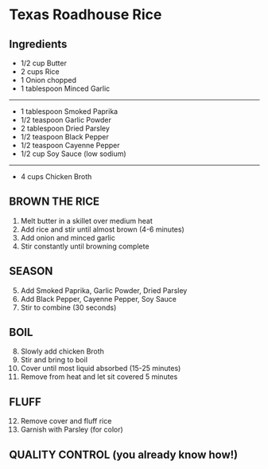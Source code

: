 # Texas Roadhouse Rice

## Ingredients

- 1/2 cup Butter
- 2 cups Rice
- 1 Onion chopped
- 1 tablespoon Minced Garlic
---
- 1 tablespoon Smoked Paprika
- 1/2 teaspoon Garlic Powder
- 2 tablespoon Dried Parsley
- 1/2 teaspoon Black Pepper
- 1/2 teaspoon Cayenne Pepper
- 1/2 cup Soy Sauce (low sodium)
---
- 4 cups Chicken Broth

## BROWN THE RICE

1) Melt butter in a skillet over medium heat
2) Add rice and stir until almost brown (4-6 minutes)
3) Add onion and minced garlic
4) Stir constantly until browning complete

## SEASON

5) Add Smoked Paprika, Garlic Powder, Dried Parsley
6) Add Black Pepper, Cayenne Pepper, Soy Sauce
7) Stir to combine (30 seconds)

## BOIL

8) Slowly add chicken Broth
9) Stir and bring to boil
10) Cover until most liquid absorbed (15-25 minutes)
11) Remove from heat and let sit covered 5 minutes

## FLUFF

12) Remove cover and fluff rice
13) Garnish with Parsley (for color)

## QUALITY CONTROL (you already know how!)